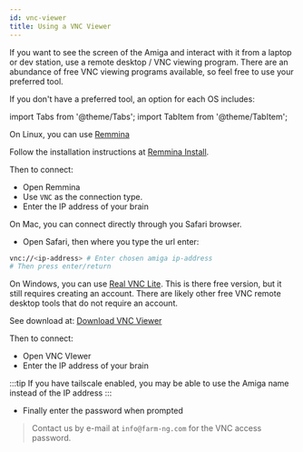 ```yaml
---
id: vnc-viewer
title: Using a VNC Viewer
---
```


If you want to see the screen of the Amiga and interact with it from a laptop or dev station,
use a remote desktop / VNC viewing program.
There are an abundance of free VNC viewing programs available, so feel free to use your preferred tool.

If you don't have a preferred tool, an option for each OS includes:

import Tabs from '@theme/Tabs';
import TabItem from '@theme/TabItem';

<Tabs>
<TabItem value="linux" label="Linux" default>

On Linux, you can use [Remmina](https://remmina.org)

Follow the installation instructions at [Remmina Install](https://remmina.org/how-to-install-remmina/#ubuntu).

Then to connect:

- Open Remmina
- Use `VNC` as the connection type.
- Enter the IP address of your brain

</TabItem>
<TabItem value="macos" label="MacOs" default>

On Mac, you can connect directly through you Safari browser.

- Open Safari, then where you type the url enter:

```bash
vnc://<ip-address> # Enter chosen amiga ip-address
# Then press enter/return
```

</TabItem>
<TabItem value="windows" label="Windows" default>

On Windows, you can use [Real VNC Lite](https://www.realvnc.com/en/connect/plan/lite/).
This is there free version, but it still requires creating an account.
There are likely other free VNC remote desktop tools that do not require an account.

See download at: [Download VNC Viewer](https://www.realvnc.com/en/connect/download/viewer/)

Then to connect:

- Open VNC VIewer
- Enter the IP address of your brain

</TabItem>
</Tabs>

:::tip
If you have tailscale enabled, you may be able to use the Amiga name instead of the IP address
:::

- Finally enter the password when prompted

> Contact us by e-mail at `info@farm-ng.com` for the VNC access password.
